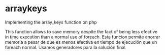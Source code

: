 # arraykeys
Implementing the array_keys function on php

This function allows to save memory despite the fact of being less efective in time execution than a normal use of foreach.
Esta funcion permite ahorrar memoria a pesar de que es menos efectiva en tiempo de ejecución que un foreach normal.
Usamos generadores para la solución final.
